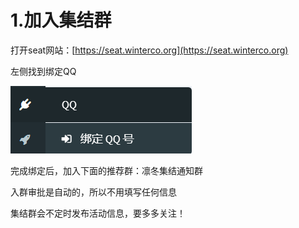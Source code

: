 # 1.加入集结群

打开seat网站：[https://seat.winterco.org](https://seat.winterco.org)

左侧找到绑定QQ

![](../.gitbook/assets/bindqq.png)

完成绑定后，加入下面的推荐群：凛冬集结通知群

入群审批是自动的，所以不用填写任何信息

集结群会不定时发布活动信息，要多多关注！

